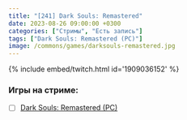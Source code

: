 ```yaml
---
title: "[241] Dark Souls: Remastered"
date: 2023-08-26 09:00:00 +0300
categories: ["Стримы", "Есть запись"]
tags: ["Dark Souls: Remastered (PC)"]
image: /commons/games/darksouls-remastered.jpg
---
```


{% include embed/twitch.html id='1909036152' %}

### Игры на стриме:
+ [ ] [Dark Souls: Remastered (PC)](/tags/dark-souls-remastered-pc)
